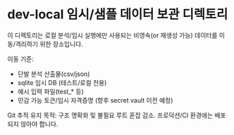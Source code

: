 # dev-local 임시/샘플 데이터 보관 디렉토리

이 디렉토리는 로컬 분석/임시 실행에만 사용되는 비영속(or 재생성 가능) 데이터를 이동/격리하기 위한 장소입니다.

이동 기준:
- 단발 분석 산출물(csv/json)
- sqlite 임시 DB (테스트/로컬 전용)
- 예시 입력 파일(test_* 등)
- 민감 가능 토큰/임시 자격증명 (향후 secret vault 이전 예정)

Git 추적 유지 목적: 구조 명확화 및 불필요 루트 혼잡 감소.
프로덕션/CI 환경에는 배포되지 않아야 합니다.
